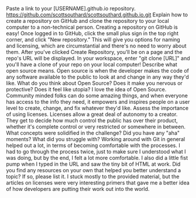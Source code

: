 Paste a link to your [USERNAME].github.io repository.
https://github.com/scottsouthard/scottsouthard.github.io.git 
Explain how to create a repository on GitHub and clone the repository to your local computer to a non-technical person.
Creating a repository on GitHub is easy! Once logged in to GitHub, click the small plus sign in the top right corner, and click "New repository." This will give you options for naming and licensing, which are circumstantial and there's no need to worry about them. After you've clicked Create Repository, you'll be on a page and the repo's URL will be displayed. In your workspace, enter "git clone [URL]" and you'll have a clone of your repo on your local computer! 
Describe what open source means.
Open source is when the developer makes the code of any software available to the public to look at and change in any way they'd like.
What do you think about Open Source? Does it make you nervous or protective? Does it feel like utopia?
I love the idea of Open Source. Community minded folks can do some amazing things, and when everyone has access to the info they need, it empowers and inspires people on a user level to create, change, and fix whatever they'd like.
Assess the importance of using licenses.
Licenses allow a great deal of autonomy to a creator. They get to decide how much control the public has over their product, whether it's complete control or very restricted or somewhere in between.
What concepts were solidified in the challenge? Did you have any "aha" moments? What did you struggle with?
Working around with Git in general helped out a lot, in terms of becoming comfortable with the processes. I had to go through the process twice, just to make sure I understood what I was doing, but by the end, I felt a lot more comfortable. I also did a little fist pump when I typed in the URL and saw the tiny bit of HTML at work.
Did you find any resources on your own that helped you better understand a topic? If so, please list it.
I stuck mostly to the provided material, but the articles on licenses were very interesting primers that gave me a better idea of how developers are putting their work out into the world.